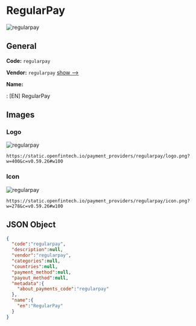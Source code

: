 
# RegularPay 
![regularpay](https://static.openfintech.io/payment_providers/regularpay/logo.png?w=400&c=v0.59.26#w100)  

## General 
 
**Code:** `regularpay` 
 
**Vendor:** `regularpay` [show -->](/vendors/regularpay/) 
 
**Name:** 
 
:	[EN] RegularPay 
 

## Images 

### Logo 
 
![regularpay](https://static.openfintech.io/payment_providers/regularpay/logo.png?w=400&c=v0.59.26#w100)  

```
https://static.openfintech.io/payment_providers/regularpay/logo.png?w=400&c=v0.59.26#w100
```  

### Icon 
 
![regularpay](https://static.openfintech.io/payment_providers/regularpay/icon.png?w=278&c=v0.59.26#w100)  

```
https://static.openfintech.io/payment_providers/regularpay/icon.png?w=278&c=v0.59.26#w100
```  

## JSON Object 

```json
{
  "code":"regularpay",
  "description":null,
  "vendor":"regularpay",
  "categories":null,
  "countries":null,
  "payment_method":null,
  "payout_method":null,
  "metadata":{
    "about_payments_code":"regularpay"
  },
  "name":{
    "en":"RegularPay"
  }
}
```  

